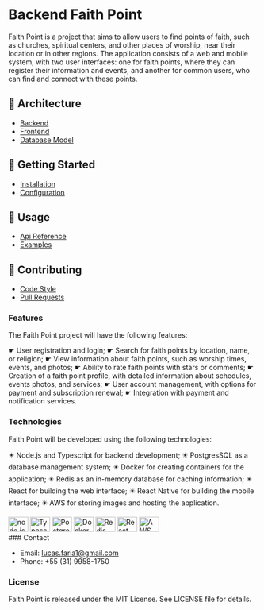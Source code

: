 # Backend Faith Point
Faith Point is a project that aims to allow users to find points of faith, such as churches, spiritual centers, and other places of worship, near their location or in other regions. The application consists of a web and mobile system, with two user interfaces: one for faith points, where they can register their information and events, and another for common users, who can find and connect with these points.

## 📖 Architecture

* [Backend](docs/architecture/backend.md)
* [Frontend](docs/architecture/frontend.md)
* [Database Model](docs/architecture/database-model.md)

## 📃 Getting Started

* [Installation](docs/getting-started/installation.md)
* [Configuration](docs/getting-started/configuration.md)

## 📄 Usage

* [Api Reference](docs/usage/api-reference.md)
* [Examples](docs/usage/examples.md)

## 💬 Contributing

* [Code Style](docs/contributing/code-style.md)
* [Pull Requests](docs/contributing/pull-requests.md)


### Features

The Faith Point project will have the following features:

☛ User registration and login;
☛ Search for faith points by location, name, or religion;
☛ View information about faith points, such as worship times, events, and photos;
☛ Ability to rate faith points with stars or comments;
☛ Creation of a faith point profile, with detailed information about schedules, events photos, and services;
☛ User account management, with options for payment and subscription renewal;
☛ Integration with payment and notification services.


### Technologies

Faith Point will be developed using the following technologies:

✴️ Node.js and Typescript for backend development;
✴️ PostgresSQL as a database management system;
✴️ Docker for creating containers for the application;
✴️ Redis as an in-memory database for caching information;
✴️ React for building the web interface;
✴️ React Native for building the mobile interface;
✴️ AWS for storing images and hosting the application.
<div>
<img height="30" width="40" src="https://cdn.jsdelivr.net/gh/devicons/devicon/icons/nodejs/nodejs-original.svg" alt="node.js"/>
<img height="30" width="40" src="https://cdn.jsdelivr.net/gh/devicons/devicon/icons/typescript/typescript-plain.svg" alt="Typescript"/>
<img height="30" width="40" src="https://cdn.jsdelivr.net/gh/devicons/devicon/icons/postgresql/postgresql-plain.svg" alt="PostgresSQL"/>
<img height="30" width="40" src="https://cdn.jsdelivr.net/gh/devicons/devicon/icons/docker/docker-plain.svg" alt="Docker"/>
<img height="30" width="40" src="https://cdn.jsdelivr.net/gh/devicons/devicon/icons/redis/redis-plain.svg" alt="Redis"/>
<img height="30" width="40" src="https://cdn.jsdelivr.net/gh/devicons/devicon/icons/react/react-original.svg" alt="React"/>
<img height="30" width="40" src="https://cdn.jsdelivr.net/gh/devicons/devicon/icons/amazonwebservices/amazonwebservices-original.svg" alt="AWS"/>
</div>
### Contact

* Email: [lucas.faria1@gmail.com](mailto:lucas.faria1@gmail.com)
* Phone: +55 (31) 9958-1750

### License

Faith Point is released under the MIT License. See LICENSE file for details.